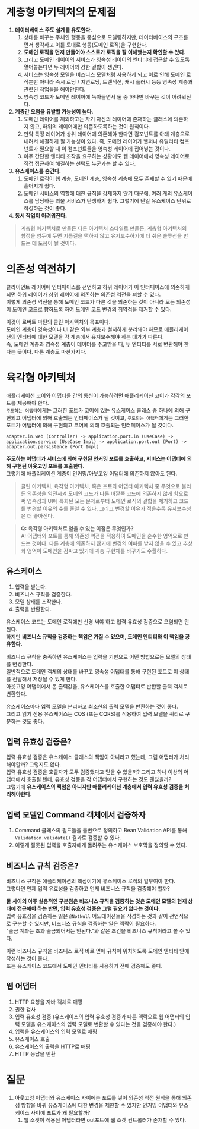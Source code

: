 
# 계층형 아키텍처의 문제점

1. **데이터베이스 주도 설계를 유도한다.**
   1. 상태를 바꾸는 주체인 행동을 중심으로 모델링하지만, 데이터베이스의 구조를 먼저 생각하고 이를 토대로 행동(도메인 로직)을 구현한다.
   2. **도메인 로직을 먼저 만들어야 스스로가 로직을 잘 이해했는지 확인할 수 있다.**
   3. 그리고 도메인 레이어의 서비스가 영속성 레이어의 엔티티에 접근할 수 있도록 열어놓는다면 두 레이어의 강한 결합이 생긴다.
   4. 서비스는 영속성 모델을 비즈니스 모델처럼 사용하게 되고 이로 인해 도메인 로직뿐만 아니라 즉시 로딩 / 지연로딩, 트랜잭션, 캐시 플러시 등등 영속성 계층과 관련된 작업들을 해야만한다.
   5. 영속성 코드가 도메인 레이어에 녹아들면서 둘 중 하나만 바꾸는 것이 어려워진다.
2. **계층간 오염을 유발할 가능성이 높다.**
   1. 도메인 레이어를 제외하고는 자기 자신의 레이어에 존재하는 클래스에 의존하지 않고, 하위의 레이어에만 의존하도록하는 것이 원칙이다.
   2. 만약 특정 레이어가 상위 레이어에 의존해야 한다면 컴포넌트를 아래 계층으로 내려서 해결하게 될 가능성이 있다. 즉, 도메인 레이어가 헬퍼나 유틸리티 컴포넌트가 필요할 때 이 컴포넌트들을 영속성 레이어에 집어넣는 것이다.
   3. 아주 간단한 엔티티 조작을 요구하는 상황에도 웹 레이어에서 영속성 레이어로 직접 접근하여 해결하는 선택도 누군가는 할 수 있다.
3. **유스케이스를 숨긴다.**
   1. 도메인 로직이 웹 계층, 도메인 계층, 영속성 계층에 모두 존재할 수 있기 때문에 흩어지기 쉽다. 
   2. 도메인 서비스의 역할에 대한 규칙을 강제하지 않기 때문에, 여러 개의 유스케이스를 담당하는 괴물 서비스가 탄생하기 쉽다. 그렇기에 단일 유스케이스 단위로 작성하는 것이 좋다.
4. **동시 작업이 어려워진다.**

> 계층형 아키텍처로 만들든 다른 아키텍처 스타일로 만들든, 계층형 아키텍처의 함정을 염두에 두면 지름길을 택하지 않고 유지보수하기에 더 쉬운 솔루션을 만드는 데 도움이 될 것이다.

# 의존성 역전하기

클라이언트 레이어에 인터페이스를 선언하고 하위 레이어가 이 인터페이스에 의존하게 되면 하위 레이어가 상위 레이어에 의존하는 의존성 역전을 꾀할 수 있다.  
이렇게 의존셩 역전을 통해 도메인 코드가 다른 것을 의존하는 것이 아니라 모든 의존성이 도메인 코드로 향하도록 하여 도메인 코드 변경의 취약점을 제거할 수 있다.  
  
이것이 로버트 마틴의 클린 아키텍처의 목표이다.  
도메인 계층이 영속성이나 UI 같은 외부 계층과 철저하게 분리돼야 하므로 애플리케이션의 엔티티에 대한 모델을 각 계층에서 유지보수해야 하는 대가가 따른다.  
즉, 도메인 계층과 영속성 계층이 데이터를 주고받을 때, 두 엔티티를 서로 변환해야 한다는 뜻이다. 다른 계층도 마찬가지다.  
  
# 육각형 아키텍처

애플리케이션 코어와 어댑터들 간의 통신이 가능하려면 애플리케이션 코어가 각각의 포트를 제공해야 한다.  
`주도하는 어댑터`에게는 그러한 포트가 코어에 있는 유스케이스 클래스 중 하나에 의해 구현되고 어댑터에 의해 호출되는 인터페이스가 될 것이고, `주도되는 어댑터`에게는 그러한 포트가 어댑터에 의해 구현되고 코어에 의해 호출되는 인터페이스가 될 것이다.  

```
adapter.in.web (Controller) -> application.port.in (UseCase) -> application.service (UseCase Impl) -> application.port.out (Port) -> adapter.out.persistence (Port Impl)
```

**주도하는 어댑터가 서비스에 의해 구현된 인커밍 포트를 호출하고, 서비스는 어댑터에 의해 구현된 아웃고잉 포트를 호출한다.**  
그렇기에 애플리케이션 계층이 인커밍/아웃고잉 어댑터에 의존하지 않아도 된다.  
  
> 클린 아키텍처, 육각형 아키텍처, 혹은 포트와 어댑터 아키텍처 중 무엇으로 불리든 의존성을 역전시켜 도메인 코드가 다른 바깥쪽 코드에 의존하지 않게 함으로써 영속성과 UI에 특화된 모든 문제로부터 도메인 로직의 결합을 제거하고 코드를 변경할 이유의 수를 줄일 수 있다. 그리고 변경할 이유가 적을수록 유지보수성은 더 좋아진다.  

> **Q: 육각형 아키텍처로 얻을 수 있는 이점은 무엇인가?**  
> A: 어댑터와 포트를 통해 의존성 역전을 적용하여 도메인을 순수한 영역으로 만드는 것이다. 다른 계층에 의존하지 않기에 변경의 여파를 받지 않을 수 있고 추상화 영역이 도메인을 감싸고 있기에 계층 구현체를 바꾸기도 수월하다. 

## 유스케이스

1. 입력을 받는다.
2. 비즈니스 규칙을 검증한다.
3. 모델 상태를 조작한다.
4. 출력을 반환한다.

유스케이스 코드는 도메인 로직에만 신경 써야 하고 입력 유효성 검증으로 오염되면 안된다.  
하지만 **비즈니스 규칙을 검증하는 책임은 가질 수 있으며, 도메인 엔티티와 이 책임을 공유한다.**  
  
비즈니스 규칙을 충족하면 유스케이스는 입력을 기반으로 어떤 방법으로든 모델의 상태를 변경한다.  
일반적으로 도메인 객체의 상태를 바꾸고 영속성 어댑터를 통해 구현된 포트로 이 상태를 전달해서 저장될 수 있게 한다.  
아웃고잉 어댑터에서 온 출력값을, 유스케이스를 호출한 어댑터로 반환할 출력 객체로 변환한다.  

유스케이스마다 입력 모델을 분리하고 최소한의 출력 모델을 반환하는 것이 좋다.  
그리고 읽기 전용 유스케이스는 CQS (또는 CQRS)를 적용하여 입력 모델을 쿼리로 구분하는 것도 좋다.  

## 입력 유효성 검증은?

입력 유효성 검증은 유스케이스 클래스의 책임이 아니라고 했는데, 그럼 어댑터가 처리해야할까? 그렇지도 않다.  
입력 유효성 검증을 호출자가 모두 검증했다고 믿을 수 있을까? 그리고 하나 이상의 어댑터에서 호출될 텐데, 유효성 검증을 각 어댑터에서 구현하는 것도 괜찮을까?  
그렇기에 **유스케이스의 책임은 아니지만 애플리케이션 계층에서 입력 유효성 검증을 처리해야한다.**  
  
<h2>입력 모델인 Command 객체에서 검증하자</h2>

1. Command 클래스의 필드들을 불변으로 정의하고 Bean Validation API를 통해 `Validation.validate()` 결과로 검증할 수 있다.
2. 이렇게 잘못된 입력을 호출자에게 돌려주는 유스케이스 보호막을 정의할 수 있다.

## 비즈니스 규칙 검증은?

비즈니스 규칙은 애플리케이션의 핵심이기에 유스케이스 로직의 일부여야 한다.  
그렇다면 언제 입력 유효성을 검증하고 언제 비즈니스 규칙을 검증해야 할까?  
  
**둘 사이의 아주 실용적인 구분점은 비즈니스 규칙을 검증하는 것은 도메인 모델의 현재 상태에 접근해야 하는 반면, 입력 유효성 검증은 그럴 필요가 없다는 것이다.**  
입력 유효성을 검증하는 일은 `@NotNull` 어노테이션들을 작성하는 것과 같이 선언적으로 구분할 수 있지만, 비즈니스 규칙을 검증하는 일은 맥락이 필요하다.  
"출금 계좌는 초과 출금되어서는 안된다."와 같은 조건을 비즈니스 규칙이라고 볼 수 있다.  
  
이런 비즈니스 규칙을 비즈니스 로직 바로 옆에 규칙이 위치하도록 도메인 엔티티 안에 작성하는 것이 좋다.  
또는 유스케이스 코드에서 도메인 엔티티를 사용하기 전에 검증해도 좋다.  
  
## 웹 어댑터

1. HTTP 요청을 자바 객체로 매핑
2. 권한 검사
3. 입력 유효성 검증 (유스케이스의 입력 유효성 검증과 다른 맥락으로 웹 어댑터의 입력 모델을 유스케이스의 입력 모델로 변환할 수 있다는 것을 검증해야 한다.)
4. 입력을 유스케이스의 입력 모델로 매핑
5. 유스케이스 호출
6. 유스케이스의 출력을 HTTP로 매핑
7. HTTP 응답을 반환

# 질문

1. 아웃고잉 어댑터와 유스케이스 사이에는 포트를 넣어 의존성 역전 원칙을 통해 의존성 방향을 바꿔 유스케이스에 대한 변경을 제한할 수 있지만 인커밍 어댑터와 유스케이스 사이에 포트가 왜 필요할까?
   1. 웹 소켓이 적용된 어댑터라면 out포트에 웹 소켓 컨트롤러가 존재할 수 있다.